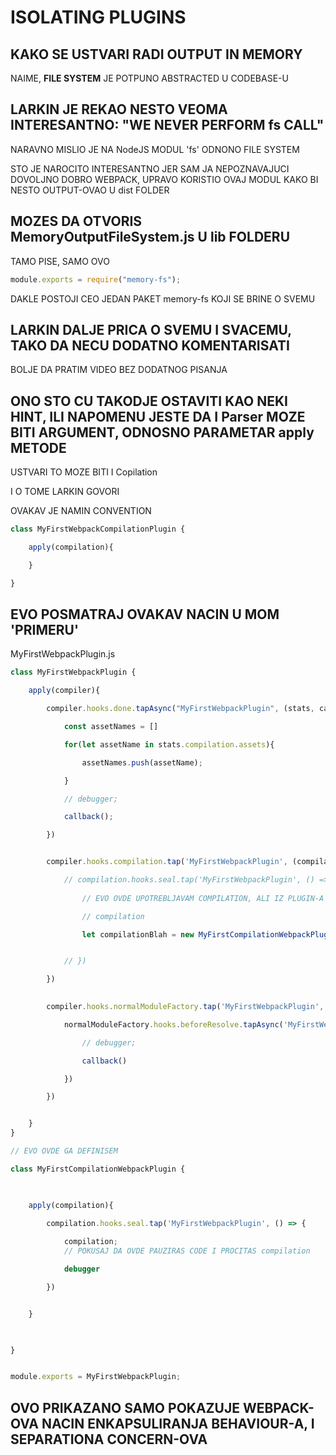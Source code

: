 # ISOLATING PLUGINS

## KAKO SE USTVARI RADI OUTPUT IN MEMORY

NAIME, **FILE SYSTEM** JE POTPUNO ABSTRACTED U CODEBASE-U

## LARKIN JE REKAO NESTO VEOMA INTERESANTNO: "WE NEVER PERFORM fs CALL"

NARAVNO MISLIO JE NA NodeJS MODUL 'fs' ODNONO FILE SYSTEM

STO JE NAROCITO INTERESANTNO JER SAM JA NEPOZNAVAJUCI DOVOLJNO DOBRO WEBPACK, UPRAVO KORISTIO OVAJ MODUL KAKO BI NESTO OUTPUT-OVAO U dist FOLDER

## MOZES DA OTVORIS MemoryOutputFileSystem.js U lib FOLDERU

TAMO PISE, SAMO OVO

```javascript
module.exports = require("memory-fs");
```

DAKLE POSTOJI CEO JEDAN PAKET memory-fs KOJI SE BRINE O SVEMU

## LARKIN DALJE PRICA O SVEMU I SVACEMU, TAKO DA NECU DODATNO KOMENTARISATI

BOLJE DA PRATIM VIDEO BEZ DODATNOG PISANJA

## ONO STO CU TAKODJE OSTAVITI KAO NEKI HINT, ILI NAPOMENU JESTE DA I Parser MOZE BITI ARGUMENT, ODNOSNO PARAMETAR apply METODE

USTVARI TO MOZE BITI I Copilation

I O TOME LARKIN GOVORI

OVAKAV JE NAMIN CONVENTION

```javascript
class MyFirstWebpackCompilationPlugin {

    apply(compilation){

    }

}
```

## EVO POSMATRAJ OVAKAV NACIN U MOM 'PRIMERU'

MyFirstWebpackPlugin.js

```javascript
class MyFirstWebpackPlugin {

    apply(compiler){

        compiler.hooks.done.tapAsync("MyFirstWebpackPlugin", (stats, callback) => {

            const assetNames = []

            for(let assetName in stats.compilation.assets){

                assetNames.push(assetName);

            }

            // debugger;

            callback();

        })


        compiler.hooks.compilation.tap('MyFirstWebpackPlugin', (compilation, params) => {

            // compilation.hooks.seal.tap('MyFirstWebpackPlugin', () => {   // OVO JE PRESLO U CODE NOVOG PLUGIN-A
                
                // EVO OVDE UPOTREBLJAVAM COMPILATION, ALI IZ PLUGIN-A

                // compilation

                let compilationBlah = new MyFirstCompilationWebpackPlugin().apply(compilation)


            // })

        })

        
        compiler.hooks.normalModuleFactory.tap('MyFirstWebpackPlugin', normalModuleFactory => {

            normalModuleFactory.hooks.beforeResolve.tapAsync('MyFirstWebpackPlugin', (data, callback) => {

                // debugger;

                callback()

            })

        })


    }
}

// EVO OVDE GA DEFINISEM

class MyFirstCompilationWebpackPlugin {

    

    apply(compilation){

        compilation.hooks.seal.tap('MyFirstWebpackPlugin', () => {
            
            compilation;
            // POKUSAJ DA OVDE PAUZIRAS CODE I PROCITAS compilation

            debugger

        })


    }

    

}


module.exports = MyFirstWebpackPlugin;
```

## OVO PRIKAZANO SAMO POKAZUJE WEBPACK-OVA NACIN ENKAPSULIRANJA BEHAVIOUR-A, I SEPARATIONA CONCERN-OVA